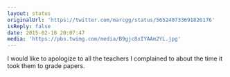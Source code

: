 ```yaml
---
layout: status
originalUrl: 'https://twitter.com/marcgg/status/565240733691826176'
isReply: false
date: 2015-02-10 20:07:47
media: 'https://pbs.twimg.com/media/B9gjc8xIYAAm2YL.jpg'
---
```


I would like to apologize to all the teachers I complained to about the time it took them to grade papers. 
